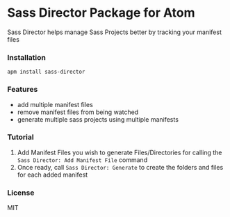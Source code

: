 # Sass Director Package for Atom

Sass Director helps manage Sass Projects better by tracking your manifest files

### Installation

```
apm install sass-director
```

### Features

* add multiple manifest files
* remove manifest files from being watched
* generate multiple sass projects using multiple manifests

### Tutorial

1. Add Manifest Files you wish to generate Files/Directories for calling the ```Sass Director: Add Manifest File``` command
2. Once ready, call ```Sass Director: Generate``` to create the folders and files for each added manifest

### License

MIT
